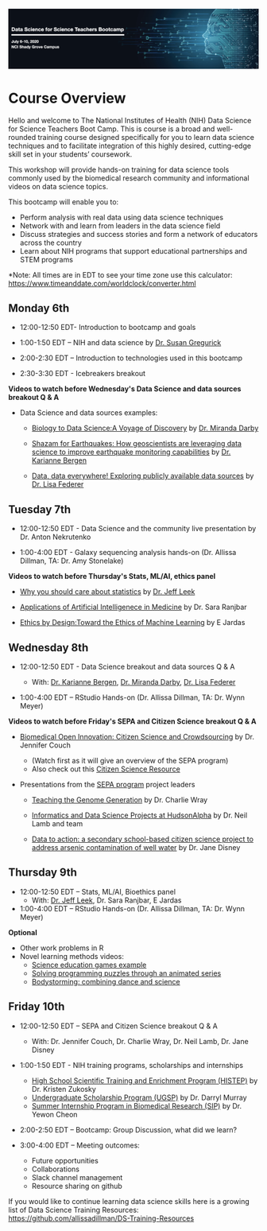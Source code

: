 ![AwesomeLogo](images/logo.png)

# Course Overview
Hello and welcome to The National Institutes of Health (NIH) Data Science for Science Teachers Boot Camp. This is course is a broad and well-rounded training course designed specifically for you to learn data science techniques and to facilitate integration of this highly desired, cutting-edge skill set in your students’ coursework.

This workshop will provide hands-on training for data science tools commonly used by the biomedical research community and  informational videos on data science topics.  

This bootcamp will enable you to:
* Perform analysis with real data using data science techniques
* Network with and learn from leaders in the data science field
* Discuss strategies and success stories and form a network of educators across the country
* Learn about NIH programs that support educational partnerships and STEM programs

*Note: All times are in EDT to see your time zone use this calculator: https://www.timeanddate.com/worldclock/converter.html

## Monday 6th


* 12:00-12:50 EDT- Introduction to bootcamp and goals 

* 1:00-1:50 EDT – NIH and data science by [Dr. Susan Gregurick](https://datascience.nih.gov/director)

* 2:00-2:30 EDT – Introduction to technologies used in this bootcamp

* 2:30-3:30 EDT - Icebreakers breakout


**Videos to watch before Wednesday's Data Science and data sources breakout Q & A**

- Data Science and data sources examples: 
 
  - [Biology to Data Science:A Voyage of Discovery](https://livehood-my.sharepoint.com/:v:/g/personal/darby_hood_edu/EaeNLhsFxEdMl9xfEsrxnZYB-63NZbqGht-7hs4rGX_WOA) by [Dr. Miranda Darby](https://www.hood.edu/academics/faculty/miranda-darby)

  - [Shazam for Earthquakes: How geoscientists are leveraging data science to improve earthquake monitoring capabilities](https://www.youtube.com/watch?v=fAEbEgEgIkM&feature=youtu.be) by [Dr. Karianne Bergen](https://www.kariannebergen.com/)
  
  - [Data, data everywhere! Exploring publicly available data sources](https://youtu.be/ONdIs0Hl-C8) by [Dr. Lisa Federer](https://www.nlm.nih.gov/od/osi/osi_staff.html#federer)


## Tuesday 7th

* 12:00-12:50 EDT - Data Science and the community live presentation by Dr. Anton Nekrutenko 

* 1:00-4:00 EDT - Galaxy sequencing analysis hands-on (Dr. Allissa Dillman, TA: Dr. Amy Stonelake)

**Videos to watch before Thursday's Stats, ML/AI, ethics panel**

- [Why you should care about statistics](https://www.youtube.com/watch?v=X3wHOTwPnek&feature=youtu.be) by [Dr. Jeff Leek](http://jtleek.com/index.html)

- [Applications of Artificial Intelligenece in Medicine](https://youtu.be/Ivy88YnzqaY) by Dr. Sara Ranjbar 

- [Ethics by Design:Toward the Ethics of Machine Learning](https://youtu.be/73ijMwv4RjQ) by E Jardas


## Wednesday 8th

* 12:00-12:50 EDT - Data Science breakout and data sources Q & A
  
  * With: [Dr. Karianne Bergen](https://www.kariannebergen.com/), [Dr. Miranda Darby](https://www.hood.edu/academics/faculty/miranda-darby), [Dr. Lisa Federer](https://www.nlm.nih.gov/od/osi/osi_staff.html#federer)

* 1:00-4:00 EDT – RStudio Hands-on (Dr. Allissa Dillman, TA: Dr. Wynn Meyer)


**Videos to watch before Friday's SEPA and Citizen Science breakout Q & A**

- [Biomedical Open Innovation: Citizen Science and Crowdsourcing](https://www.youtube.com/watch?v=e4DJn2MSCbM) by Dr. Jennifer Couch 
  
  - (Watch first as it will give an overview of the SEPA program)
  - Also check out this [Citizen Science Resource](https://citscibio.org/)

- Presentations from the [SEPA program](https://nihsepa.org/) project leaders 

  - [Teaching the Genome Generation](https://youtu.be/ce4nBjAfKKU) by Dr. Charlie Wray

  - [Informatics and Data Science Projects at HudsonAlpha](https://youtu.be/yRDknL8YZm4) by Dr. Neil Lamb and team 

  - [Data to action: a secondary school-based citizen science project to address arsenic contamination of well water](https://youtu.be/g0pQHStB-Lg) by Dr. Jane Disney




## Thursday 9th

* 12:00-12:50 EDT – Stats, ML/AI, Bioethics panel 
  * With: [Dr. Jeff Leek](http://jtleek.com/index.html),  Dr. Sara Ranjbar, E Jardas
* 1:00-4:00 EDT – RStudio Hands-on (Dr. Allissa Dillman, TA: Dr. Wynn Meyer)

**Optional**
- Other work problems in R
- Novel learning methods videos:  
  - [Science education games example](http://www.molecularjig.com/about/)
  - [Solving programming puzzles through an animated series](https://www.ted.com/talks/alex_rosenthal_the_prison_break_think_like_a_coder_ep_1)
  - [Bodystorming: combining dance and science](https://umedia.lib.umn.edu/item/p16022coll262:584?facets%5Bcollection_name_s%5D%5B%5D=IAS+Programming&page=50)

## Friday 10th
* 12:00-12:50 EDT – SEPA and Citizen Science breakout Q & A
  * With: Dr. Jennifer Couch, Dr. Charlie Wray, Dr. Neil Lamb, Dr. Jane Disney
* 1:00-1:50 EDT - NIH training programs, scholarships and internships 
  * [High School Scientific Training and Enrichment Program (HISTEP)](https://www.training.nih.gov/histep) by Dr. Kristen Zukosky
  * [Undergraduate Scholarship Program (UGSP)](https://www.training.nih.gov/programs/ugsp) by Dr. Darryl  Murray
  * [Summer Internship Program in Biomedical Research (SIP)](https://www.training.nih.gov/programs/sip) by Dr. Yewon Cheon

* 2:00-2:50 EDT – Bootcamp: Group Discussion, what did we learn?

* 3:00-4:00 EDT – Meeting outcomes: 
  * Future opportunities
  * Collaborations 
  * Slack channel management 
  * Resource sharing on github


If you would like to continue learning data science skills here is a growing list of Data Science Training Resources: 
https://github.com/allissadillman/DS-Training-Resources
